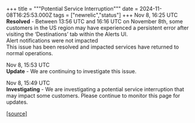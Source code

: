 +++
title = """Potential Service Interruption"""
date = 2024-11-08T16:25:53.000Z
tags = ["newrelic","status"]
+++
Nov 8, 16:25 UTC  
**Resolved** - Between 13:56 UTC and 16:16 UTC on November 8th, some customers in the US region may have experienced a persistent error after visiting the ‘Destinations’ tab within the Alerts UI.  
Alert notifications were not impacted  
This issue has been resolved and impacted services have returned to normal operations.

Nov 8, 15:53 UTC  
**Update** - We are continuing to investigate this issue.

Nov 8, 15:49 UTC  
**Investigating** - We are investigating a potential service interruption that may impact some customers. Please continue to monitor this page for updates.

[[source]](https://status.newrelic.com/incidents/3l3z97jc6d7h)
